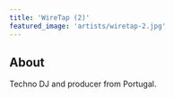 ```yaml
---
title: 'WireTap (2)'
featured_image: 'artists/wiretap-2.jpg'
---
```


## About

Techno DJ and producer from Portugal.
